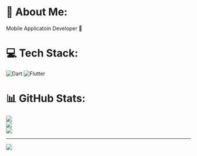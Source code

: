 # 💫 About Me:
Mobile Applicatoin Developer 📱


# 💻 Tech Stack:
![Dart](https://img.shields.io/badge/dart-%230175C2.svg?style=for-the-badge&logo=dart&logoColor=white) ![Flutter](https://img.shields.io/badge/Flutter-%2302569B.svg?style=for-the-badge&logo=Flutter&logoColor=white)
# 📊 GitHub Stats:
![](https://github-readme-stats.vercel.app/api?username=emirbashiri&theme=dark&hide_border=false&include_all_commits=false&count_private=false)<br/>
![](https://github-readme-streak-stats.herokuapp.com/?user=emirbashiri&theme=dark&hide_border=false)<br/>
![](https://github-readme-stats.vercel.app/api/top-langs/?username=emirbashiri&theme=dark&hide_border=false&include_all_commits=false&count_private=false&layout=compact)

---
[![](https://visitcount.itsvg.in/api?id=emirbashiri&icon=0&color=0)](https://visitcount.itsvg.in)

<!-- Proudly created with GPRM ( https://gprm.itsvg.in ) -->
